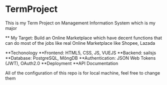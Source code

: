 # TermProject
This is my Term Project on Management Information System which is my major

** My Target: Build an Online Marketplace which have decent functions that can do most of the jobs like real Online Marketplace like Shopee, Lazada


**Techonology
  **Frontend: HTML5, CSS, JS, VUEJS
  **Backend: sailsjs
  **Database: PostgreSQL, MôngDB
  **Authentication: JSON Web Tokens (JWT), OAuth2.0
  **Deployment
  **API Documentation


All of the configuration of this repo is for local machine, feel free to change them